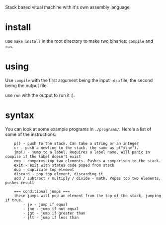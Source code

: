 Stack based vitual machine with it's own assembly language

# install
use `make install` in the root directory to make two binaries: `compile` and `run`. 

# using
Use `compile` with the first argument being the input `.dra` file, the second being the output file.

use `run` with the output to run it :).

# syntax

You can look at some example programs in `./programs/`.
Here's a list of some of the instructions:
```
    p() - push to the stack. Can take a string or an integer
    cr - push a newline to the stack. the same as p("<\n>").
    jmp() - jump to a label. Requires a label name. Will panic in compile if the label doesn't exist
    cmp - compares top two elements. Pushes a comparison to the stack.
    exit - exit with status code poped from stack
    dup - duplicate top element
    discard - pop top element, discarding it
    add / subtract / multiply / divide - math. Popes top two elements, pushes result

    === conditional jumps ===
    these jumps will pop an element from the top of the stack, jumping if true.
        - je - jump if equal
        - jne - jump if not equal
        - jgt - jump if greater than
        - jlt - jump if less than
    
```